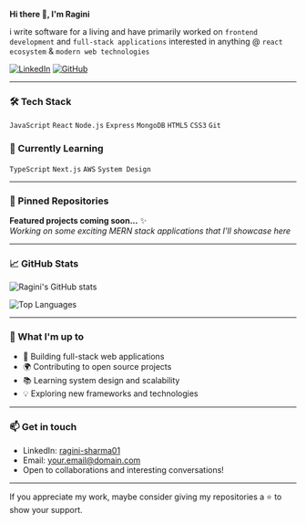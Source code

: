 **Hi there 👋, I'm Ragini**

i write software for a living and have primarily worked on `frontend development` and `full-stack applications` interested in anything @ `react ecosystem` & `modern web technologies`

[![LinkedIn](https://img.shields.io/badge/LinkedIn-blue?logo=linkedin&logoColor=white)](https://www.linkedin.com/in/ragini-sharma01)
[![GitHub](https://img.shields.io/badge/GitHub-black?logo=github&logoColor=white)](https://github.com/RaginiSharma01)

---

### 🛠️ Tech Stack
`JavaScript` `React` `Node.js` `Express` `MongoDB` `HTML5` `CSS3` `Git`

### 🌱 Currently Learning
`TypeScript` `Next.js` `AWS` `System Design`

---

### 📌 Pinned Repositories

**Featured projects coming soon...** ✨  
*Working on some exciting MERN stack applications that I'll showcase here*

---

### 📈 GitHub Stats

![Ragini's GitHub stats](https://github-readme-stats.vercel.app/api?username=RaginiSharma01&show_icons=true&theme=minimal&hide_border=true)

![Top Languages](https://github-readme-stats.vercel.app/api/top-langs/?username=RaginiSharma01&layout=compact&theme=minimal&hide_border=true)

---

### 🎯 What I'm up to
- 🔭 Building full-stack web applications
- 🌍 Contributing to open source projects  
- 📚 Learning system design and scalability
- 💡 Exploring new frameworks and technologies

---

### 📫 Get in touch
- LinkedIn: [ragini-sharma01](https://www.linkedin.com/in/ragini-sharma01)
- Email: your.email@domain.com
- Open to collaborations and interesting conversations!

---

If you appreciate my work, maybe consider giving my repositories a ⭐ to show your support.
